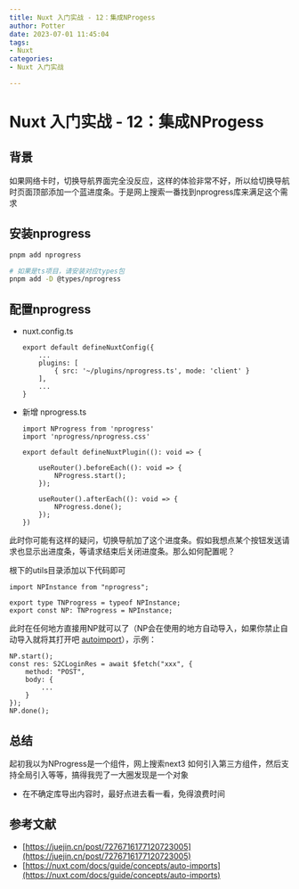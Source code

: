 ```yaml
---
title: Nuxt 入门实战 - 12：集成NProgess
author: Potter
date: 2023-07-01 11:45:04
tags: 
- Nuxt
categories: 
- Nuxt 入门实战

---
```



# Nuxt 入门实战 - 12：集成NProgess

## 背景

如果网络卡时，切换导航界面完全没反应，这样的体验非常不好，所以给切换导航时页面顶部添加一个蓝进度条。于是网上搜索一番找到nprogress库来满足这个需求

## 安装nprogress

```bash
pnpm add nprogress

# 如果是ts项目，请安装对应types包
pnpm add -D @types/nprogress
```

## 配置nprogress

- nuxt.config.ts
    
    ```tsx
    export default defineNuxtConfig({
    	...
    	plugins: [
    		{ src: '~/plugins/nprogress.ts', mode: 'client' }
    	],
    	...
    }
    ```
    
- 新增 nprogress.ts
    
    ```tsx
    import NProgress from 'nprogress'
    import 'nprogress/nprogress.css'
    
    export default defineNuxtPlugin((): void => {
    
    	useRouter().beforeEach((): void => {
    		NProgress.start();
    	});
    
    	useRouter().afterEach((): void => {
    		NProgress.done();
    	});
    })
    ```
    

此时你可能有这样的疑问，切换导航加了这个进度条。假如我想点某个按钮发送请求也显示出进度条，等请求结束后关闭进度条。那么如何配置呢？

根下的utils目录添加以下代码即可

```tsx
import NPInstance from "nprogress";

export type TNProgress = typeof NPInstance;
export const NP: TNProgress = NPInstance;
```

此时在任何地方直接用NP就可以了（NP会在使用的地方自动导入，如果你禁止自动导入就将其打开吧 [autoimport](https://nuxt.com/docs/guide/concepts/auto-imports)），示例：

```tsx
NP.start();
const res: S2CLoginRes = await $fetch("xxx", {
	method: "POST",
	body: {
		...
	}
});
NP.done();
```

## 总结

起初我以为NProgress是一个组件，网上搜索next3 如何引入第三方组件，然后支持全局引入等等，搞得我兜了一大圈发现是一个对象

- 在不确定库导出内容时，最好点进去看一看，免得浪费时间

## 参考文献

- [https://juejin.cn/post/7276716177120723005](https://juejin.cn/post/7276716177120723005)
- [https://nuxt.com/docs/guide/concepts/auto-imports](https://nuxt.com/docs/guide/concepts/auto-imports)
